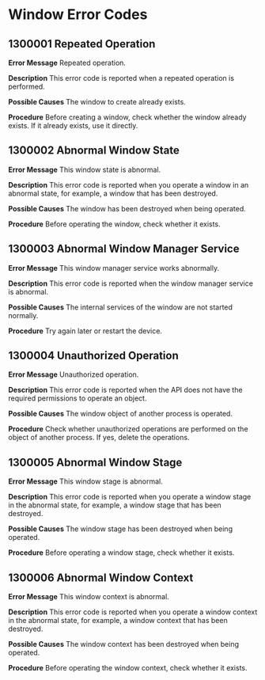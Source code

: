# Window Error Codes

## 1300001 Repeated Operation
**Error Message**
Repeated operation.

**Description**
This error code is reported when a repeated operation is performed.

**Possible Causes**
The window to create already exists.

**Procedure**
Before creating a window, check whether the window already exists. If it already exists, use it directly.

## 1300002 Abnormal Window State
**Error Message**
This window state is abnormal.

**Description**
This error code is reported when you operate a window in an abnormal state, for example, a window that has been destroyed.

**Possible Causes**
The window has been destroyed when being operated.

**Procedure**
Before operating the window, check whether it exists.

## 1300003 Abnormal Window Manager Service
**Error Message**
This window manager service works abnormally.

**Description**
This error code is reported when the window manager service is abnormal.

**Possible Causes**
The internal services of the window are not started normally.

**Procedure**
Try again later or restart the device.

## 1300004 Unauthorized Operation
**Error Message**
Unauthorized operation.

**Description**
This error code is reported when the API does not have the required permissions to operate an object.

**Possible Causes**
The window object of another process is operated.

**Procedure**
Check whether unauthorized operations are performed on the object of another process. If yes, delete the operations.

## 1300005 Abnormal Window Stage
**Error Message**
This window stage is abnormal.

**Description**
This error code is reported when you operate a window stage in the abnormal state, for example, a window stage that has been destroyed.

**Possible Causes**
The window stage has been destroyed when being operated.

**Procedure**
Before operating a window stage, check whether it exists.

## 1300006 Abnormal Window Context
**Error Message**
This window context is abnormal.

**Description**
This error code is reported when you operate a window context in the abnormal state, for example, a window context that has been destroyed.

**Possible Causes**
The window context has been destroyed when being operated.

**Procedure**
Before operating the window context, check whether it exists.
